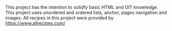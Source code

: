 This project has the intention to solidfy basic HTML and GIT knowledge.
This project uses unordered and ordered lists, anchor, pages navigation and images.
All recipes in this project were provided by https://www.allrecipes.com/
